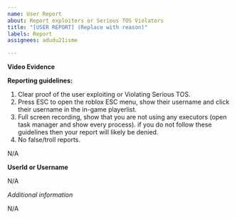 ```yaml
---
name: User Report
about: Report exploiters or Serious TOS Violators
title: "[USER REPORT] (Replace with reason)"
labels: Report
assignees: adudu21isme

---
```


**Video Evidence**

**Reporting guidelines:**
1. Clear proof of the user exploiting or Violating Serious TOS.
2. Press ESC to open the roblox ESC menu, show their username and click their username in the in-game playerlist.
3. Full screen recording, show that you are not using any executors (open task manager and show every process). if you do not follow these guidelines then your report will likely be denied.
4. No false/troll reports.

N/A

**UserId or Username**

N/A

*Additional information*

N/A
